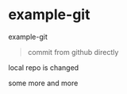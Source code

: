 # example-git

example-git

> commit from github directly

local repo is changed

some more and more
